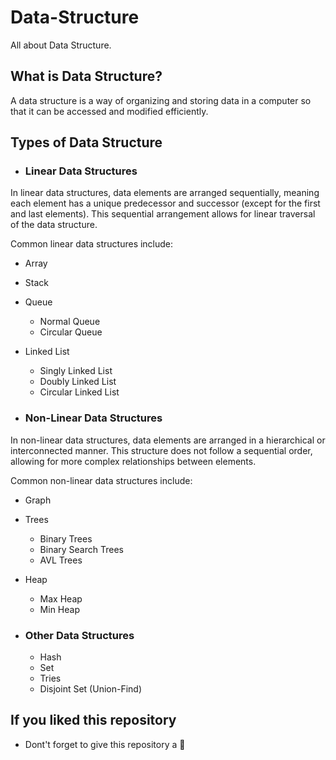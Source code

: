 # Data-Structure
All about Data Structure.


## What is Data Structure?

A data structure is a way of organizing and storing data in a computer so that it can be accessed and modified efficiently.

## Types of Data Structure

* ### Linear Data Structures
In linear data structures, data elements are arranged sequentially, meaning each element has a unique predecessor and successor (except for the first and last elements). This sequential arrangement allows for linear traversal of the data structure.

Common linear data structures include:

* Array
* Stack
* Queue

    * Normal Queue
    * Circular Queue
* Linked List

    * Singly Linked List
    * Doubly Linked List
    * Circular Linked List

* ### Non-Linear Data Structures
In non-linear data structures, data elements are arranged in a hierarchical or interconnected manner. This structure does not follow a sequential order, allowing for more complex relationships between elements.

Common non-linear data structures include:

* Graph
* Trees

    * Binary Trees
    * Binary Search Trees
    * AVL Trees
* Heap
    
    * Max Heap
    * Min Heap 

* ### Other Data Structures

    * Hash
    * Set
    * Tries
    * Disjoint Set (Union-Find)

## If you liked this repository

* Dont't forget to give this repository a 🌟
